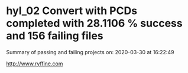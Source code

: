 # hyl_02 Convert with PCDs completed with 28.1106 % success and 156 failing files

Summary of passing and failing projects on: 2020-03-30 at 16:22:49

http://www.ryffine.com
